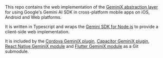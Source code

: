 This repo contains the web implementation of the [GeminiX abstraction layer](https://github.com/dpa99c/gemini-x) for using Google's Gemini AI SDK in cross-platform mobile apps on iOS, Android and Web platforms.

It is written in Typescript and wraps the [Gemini SDK for Node.js](https://ai.google.dev/tutorials/node_quickstart) to provide a client-side web implementation.

It is included by the [Cordova GeminiX plugin](https://github.com/dpa99c/cordova-plugin-gemini-x), [Capacitor GeminiX plugin](https://github.com/dpa99c/capacitor-plugin-gemini-x), [React Native GeminiX module](https://github.com/dpa99c/react-native-gemini-x) and [Flutter GeminiX module](https://github.com/dpa99c/flutter-gemini-x) as a Git submodule.

